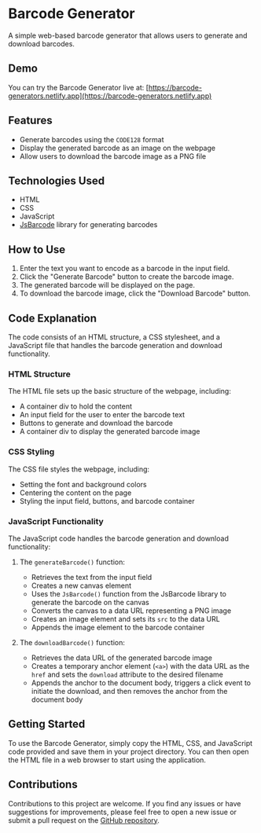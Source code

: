 
# Barcode Generator

A simple web-based barcode generator that allows users to generate and download barcodes.

## Demo
You can try the Barcode Generator live at: [https://barcode-generators.netlify.app](https://barcode-generators.netlify.app)

## Features
- Generate barcodes using the `CODE128` format
- Display the generated barcode as an image on the webpage
- Allow users to download the barcode image as a PNG file

## Technologies Used
- HTML
- CSS
- JavaScript
- [JsBarcode](https://github.com/lindell/JsBarcode) library for generating barcodes

## How to Use
1. Enter the text you want to encode as a barcode in the input field.
2. Click the "Generate Barcode" button to create the barcode image.
3. The generated barcode will be displayed on the page.
4. To download the barcode image, click the "Download Barcode" button.

## Code Explanation
The code consists of an HTML structure, a CSS stylesheet, and a JavaScript file that handles the barcode generation and download functionality.

### HTML Structure
The HTML file sets up the basic structure of the webpage, including:
- A container div to hold the content
- An input field for the user to enter the barcode text
- Buttons to generate and download the barcode
- A container div to display the generated barcode image

### CSS Styling
The CSS file styles the webpage, including:
- Setting the font and background colors
- Centering the content on the page
- Styling the input field, buttons, and barcode container

### JavaScript Functionality
The JavaScript code handles the barcode generation and download functionality:

1. The `generateBarcode()` function:
   - Retrieves the text from the input field
   - Creates a new canvas element
   - Uses the `JsBarcode()` function from the JsBarcode library to generate the barcode on the canvas
   - Converts the canvas to a data URL representing a PNG image
   - Creates an image element and sets its `src` to the data URL
   - Appends the image element to the barcode container

2. The `downloadBarcode()` function:
   - Retrieves the data URL of the generated barcode image
   - Creates a temporary anchor element (`<a>`) with the data URL as the `href` and sets the `download` attribute to the desired filename
   - Appends the anchor to the document body, triggers a click event to initiate the download, and then removes the anchor from the document body

## Getting Started
To use the Barcode Generator, simply copy the HTML, CSS, and JavaScript code provided and save them in your project directory. You can then open the HTML file in a web browser to start using the application.

## Contributions
Contributions to this project are welcome. If you find any issues or have suggestions for improvements, please feel free to open a new issue or submit a pull request on the [GitHub repository](https://github.com/ademabdrei/barcode-generator).
